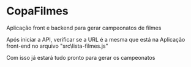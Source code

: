 # CopaFilmes
Aplicação front e backend para gerar campeonatos de filmes


Após iniciar a API, verificar se a URL é a mesma que está na Aplicação front-end no arquivo "src\lista-filmes.js"

Com isso já estará tudo pronto para gerar os campeonatos
